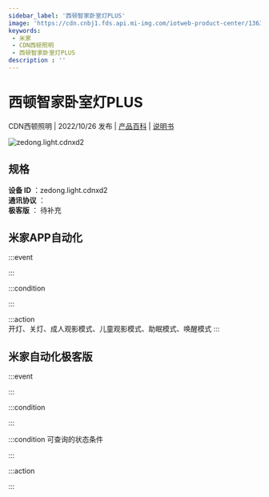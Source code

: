 ```yaml
---
sidebar_label: '西顿智家卧室灯PLUS'
image: 'https://cdn.cnbj1.fds.api.mi-img.com/iotweb-product-center/13633b9656ed982e094659cc5f6234f9_1659921874391.png?GalaxyAccessKeyId=AKVGLQWBOVIRQ3XLEW&Expires=9223372036854775807&Signature=Xn+uJ+k5Iq/Ns+4W4NpvR+lVvdQ='
keywords: 
 - 米家
 - CDN西顿照明
 - 西顿智家卧室灯PLUS
description : ''
---
```

# 西顿智家卧室灯PLUS

CDN西顿照明 | 2022/10/26 发布 | [产品百科](https://home.mi.com/webapp/content/baike/product/index.html?model=zedong.light.cdnxd2/) | [说明书](https://home.mi.com/views/introduction.html?model=zedong.light.cdnxd2&region=cn)

![zedong.light.cdnxd2](https://cdn.cnbj1.fds.api.mi-img.com/iotweb-product-center/13633b9656ed982e094659cc5f6234f9_1659921874391.png?GalaxyAccessKeyId=AKVGLQWBOVIRQ3XLEW&Expires=9223372036854775807&Signature=Xn+uJ+k5Iq/Ns+4W4NpvR+lVvdQ=)

## 规格  
> 
**设备 ID** ：zedong.light.cdnxd2  
**通讯协议** ：  
**极客版**  ： 待补充 


## 米家APP自动化  

:::event  

:::

:::condition  

:::

:::action   
开灯、关灯、成人观影模式、儿童观影模式、助眠模式、唤醒模式
:::

## 米家自动化极客版  

:::event  

:::

:::condition  

:::

:::condition 可查询的状态条件  

:::

:::action  

:::

        
